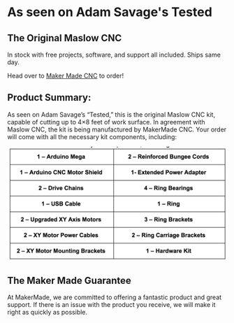 # As seen on Adam Savage's Tested

## The Original Maslow CNC
In stock with free projects, software, and support all included.  Ships same day.

Head over to [Maker Made CNC](https://www.makermadecnc.com/shop) to order!

## Product Summary:
As seen on Adam Savage’s “Tested,” this is the original Maslow CNC kit, capable of cutting up to 4×8 feet of work surface.  In agreement with Maslow CNC, the kit is being manufactured by MakerMade CNC. Your order will come with all the necessary kit components, including: 

![Maslow Original Kit Contents](https://github.com/MaslowCommunityGarden/The-Original-Maslow-CNC/blob/master/maslowOriginalParts.png)

## The Maker Made Guarantee

At MakerMade, we are committed to offering a fantastic product and great support. If there is an issue with the product you receive, we will make it right as quickly as possible. 
